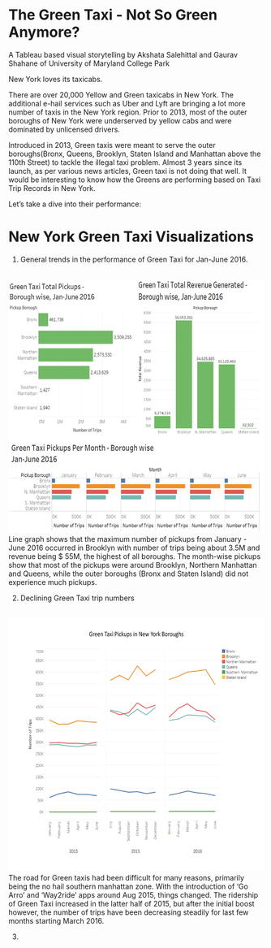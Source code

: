 # The Green Taxi - Not So Green Anymore?
A Tableau based visual storytelling by Akshata Salehittal and Gaurav Shahane of University of Maryland College Park

New York loves its taxicabs.

There are over 20,000 Yellow and Green taxicabs in New York. The additional e-hail services such as Uber and Lyft are bringing a lot more number of taxis in the New York region. Prior to 2013, most of the outer boroughs of New York were underserved by yellow cabs and were dominated by unlicensed drivers. 

Introduced in 2013, Green taxis were meant to serve the outer boroughs(Bronx, Queens, Brooklyn, Staten Island and Manhattan above the 110th Street) to tackle the illegal taxi problem. Almost 3 years since its launch, as per various news articles, Green taxi is not doing that well. It would be interesting to know how the Greens are performing based on Taxi Trip Records in New York.

Let’s take a dive into their performance:

# New York Green Taxi Visualizations

1. General trends in the performance of Green Taxi for Jan-June 2016.
<br>
<img height="500" src="https://github.com/akshata92/NYC-Green-Taxi-Data-Visualization/blob/master/Visualizations/01%20General%20Stats.png">
<br>
Line graph shows that the maximum number of pickups from January - June 2016 occurred in Brooklyn with number of trips being about 3.5M and revenue being $ 55M, the highest of all boroughs. The month-wise pickups show that most of the pickups were around Brooklyn, Northern Manhattan and Queens, while the outer boroughs (Bronx and Staten Island) did not experience much pickups.

2. Declining Green Taxi trip numbers 
<br>
<img height="500" src="https://github.com/akshata92/NYC-Green-Taxi-Data-Visualization/blob/master/Visualizations/02%20Pickups%20in%20New%20York%20Boroughs.png">
<br>
The road for Green taxis had been difficult for many reasons, primarily being the no hail southern manhattan zone. With the introduction of ‘Go Arro’ and ‘Way2ride’ apps around Aug 2015, things changed. The ridership of Green Taxi increased in the latter half of 2015, but after the initial boost however, the number of trips have been decreasing steadily for last few months starting March 2016.

3. 
